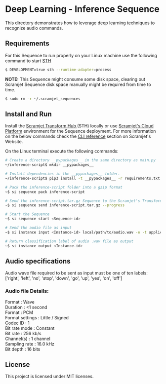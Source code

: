 # Deep Learning - Inference Sequence

This directory demonstrates how to leverage deep learning techniques to recognize audio commands. 


## Requirements

For this Sequence to run properly on your Linux machine use the following command to start <a href="https://docs.scramjet.org/platform/self-hosted-installation/" target="_blank">STH</a>

```bash
$ DEVELOPMENT=true sth --runtime-adapter=process
```
**NOTE:** This Sequence might consume some disk space, clearing out Scramjet Sequence disk space manually might be required from time to time.

```bash
$ sudo rm -r ~/.scramjet_sequences
```

## Install and Run

Install the <a href="https://docs.scramjet.org/platform/self-hosted-installation/" target="_blank">Scramjet Transform Hub </a> (STH) locally or use 
<a href="https://docs.scramjet.org/platform/get-started/" target="_blank">Scramjet's Cloud Platform</a> environment for the Sequence deployment.
For more information on the below commands check the 
<a href="https://docs.scramjet.org/platform/cli-reference/#useful-commands" target="_blank">CLI reference</a> section on Scramjet's Website.

On the Linux terminal execute the following commands:

```bash
# Create a directory __pypackages__ in the same directory as main.py
~/inference-script$ mkdir __pypackages__

# Install dependencies in the __pypackages__ folder. 
~/inference-script$ pip3 install -t __pypackages__ -r requirements.txt

# Pack the inference-script folder into a gzip format
~$ si sequence pack inference-script

# Send the inference-script.tar.gz Sequence to the Scramjet's Transform-Hub, with a return <Sequence-id> value
~$ si sequence send inference-script.tar.gz --progress

# Start the Sequence
~$ si sequence start <Sequence-id> 

# Send the audio file as input
~$ si instance input <Instance-id> local/path/to/audio.wav -e -t application/octet-stream

# Return classification label of audio .wav file as output
~$ si instance output <Instance-id>
```

## Audio specifications

Audio wave file required to be sent as input must be one of ten labels:<br/> ['right', 'left', 'no', 'stop', 'down', 'go', 'up', 'yes', 'on', 'off']

### Audio file Details:

Format : Wave<br/>
Duration : <1 second<br/>
Format : PCM<br/>
Format settings : Little / Signed<br/>
Codec ID : 1<br/>
Bit rate mode : Constant<br/>
Bit rate : 256 kb/s<br/>
Channel(s) : 1 channel<br/>
Sampling rate : 16.0 kHz<br/>
Bit depth : 16 bits<br/>



## License

This project is licensed under MIT licenses. 